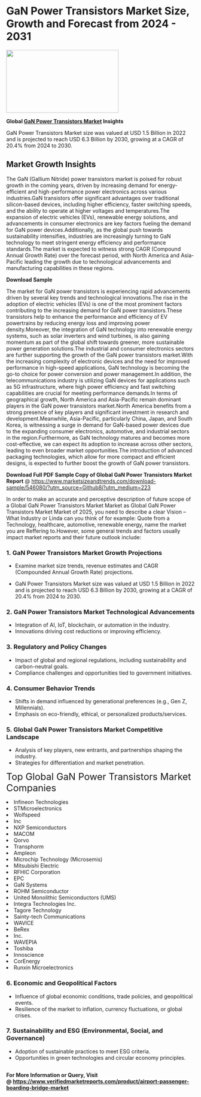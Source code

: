 <H1>GaN Power Transistors Market Size, Growth and Forecast from 2024 - 2031</H1><img class="aligncenter size-medium wp-image-584254" src="https://thirdeyenews.in/wp-content/uploads/2024/09/Global-Market-Research-300x168.jpeg" alt="" width="300" height="168" /><p><strong>Global&nbsp;<a href="https://www.marketsizeandtrends.com/download-sample/546080/?utm_source=Github8j?utm_medium=223">GaN Power Transistors Market</a> Insights</strong></p><p>GaN Power Transistors Market size was valued at USD 1.5 Billion in 2022 and is projected to reach USD 6.3 Billion by 2030, growing at a CAGR of 20.4% from 2024 to 2030.</p><p><h2>Market Growth Insights</h2> <p>The GaN (Gallium Nitride) power transistors market is poised for robust growth in the coming years, driven by increasing demand for energy-efficient and high-performance power electronics across various industries.GaN transistors offer significant advantages over traditional silicon-based devices, including higher efficiency, faster switching speeds, and the ability to operate at higher voltages and temperatures.The expansion of electric vehicles (EVs), renewable energy solutions, and advancements in consumer electronics are key factors fueling the demand for GaN power devices.Additionally, as the global push towards sustainability intensifies, industries are increasingly turning to GaN technology to meet stringent energy efficiency and performance standards.The market is expected to witness strong CAGR (Compound Annual Growth Rate) over the forecast period, with North America and Asia-Pacific leading the growth due to technological advancements and manufacturing capabilities in these regions.</p> <p><strong>Download Sample</strong></p> <p>The market for GaN power transistors is experiencing rapid advancements driven by several key trends and technological innovations.The rise in the adoption of electric vehicles (EVs) is one of the most prominent factors contributing to the increasing demand for GaN power transistors.These transistors help to enhance the performance and efficiency of EV powertrains by reducing energy loss and improving power density.Moreover, the integration of GaN technology into renewable energy systems, such as solar inverters and wind turbines, is also gaining momentum as part of the global shift towards greener, more sustainable power generation solutions.The industrial and consumer electronics sectors are further supporting the growth of the GaN power transistors market.With the increasing complexity of electronic devices and the need for improved performance in high-speed applications, GaN technology is becoming the go-to choice for power conversion and power management.In addition, the telecommunications industry is utilizing GaN devices for applications such as 5G infrastructure, where high power efficiency and fast switching capabilities are crucial for meeting performance demands.In terms of geographical growth, North America and Asia-Pacific remain dominant players in the GaN power transistors market.North America benefits from a strong presence of key players and significant investment in research and development.Meanwhile, Asia-Pacific, particularly China, Japan, and South Korea, is witnessing a surge in demand for GaN-based power devices due to the expanding consumer electronics, automotive, and industrial sectors in the region.Furthermore, as GaN technology matures and becomes more cost-effective, we can expect its adoption to increase across other sectors, leading to even broader market opportunities.The introduction of advanced packaging technologies, which allow for more compact and efficient designs, is expected to further boost the growth of GaN power transistors.<p><span class=""><strong>Download Full PDF Sample Copy of Global GaN Power Transistors Market Report</strong> @ <a href="https://www.marketsizeandtrends.com/download-sample/546080/?utm_source=Github8j?utm_medium=223" target="_blank">https://www.marketsizeandtrends.com/download-sample/546080/?utm_source=Github8j?utm_medium=223</a></span></p><p>In order to make an accurate and perceptive description of future scope of a Global&nbsp;GaN Power Transistors Market Market as Global&nbsp;GaN Power Transistors Market Market of 2025, you need to describe a clear Vision &ndash; What Industry or Linda can you think of for example: Quote from a Technology, healthcare, automotive, renewable energy, name the market you are Reffering to.However, some general trends and factors usually impact market reports and their future outlook include:</p><h3>1.&nbsp;<strong>GaN Power Transistors Market Growth Projections</strong></h3><ul><li>Examine market size trends, revenue estimates and CAGR (Compounded Annual Growth Rate) projections.</li><li><p>GaN Power Transistors Market size was valued at USD 1.5 Billion in 2022 and is projected to reach USD 6.3 Billion by 2030, growing at a CAGR of 20.4% from 2024 to 2030.</p></li></ul><h3>2.&nbsp;<strong>GaN Power Transistors Market Technological Advancements</strong></h3><ul><li>Integration of AI, IoT, blockchain, or automation in the industry.</li><li>Innovations driving cost reductions or improving efficiency.</li></ul><h3>3.&nbsp;<strong>Regulatory and Policy Changes</strong></h3><ul><li>Impact of global and regional regulations, including sustainability and carbon-neutral goals.</li><li>Compliance challenges and opportunities tied to government initiatives.</li></ul><h3>4.&nbsp;<strong>Consumer Behavior Trends</strong></h3><ul><li>Shifts in demand influenced by generational preferences (e.g., Gen Z, Millennials).</li><li>Emphasis on eco-friendly, ethical, or personalized products/services.</li></ul><h3>5.&nbsp;<strong>Global GaN Power Transistors Market Competitive Landscape</strong></h3><ul><li>Analysis of key players, new entrants, and partnerships shaping the industry.</li><li>Strategies for differentiation and market penetration.</li></ul><p data-pm-slice="1 1 []"><span style="color: inherit; font-family: inherit; font-size: 25px;">Top Global GaN Power Transistors Market Companies</span></p><div class="" data-test-id=""><p><li>Infineon Technologies</li><li> STMicroelectronics</li><li> Wolfspeed</li><li> Inc</li><li> NXP Semiconductors</li><li> MACOM</li><li> Qorvo</li><li> Transphorm</li><li> Ampleon</li><li> Microchip Technology (Microsemis)</li><li> Mitsubishi Electric</li><li> RFHIC Corporation</li><li> EPC</li><li> GaN Systems</li><li> ROHM Semiconductor</li><li> United Monolithic Semiconductors (UMS)</li><li> Integra Technologies Inc.</li><li> Tagore Technology</li><li> Sainty-tech Communications</li><li> WAVICE</li><li> BeRex</li><li> Inc.</li><li> WAVEPIA</li><li> Toshiba</li><li> Innoscience</li><li> CorEnergy</li><li> Runxin Microelectronics</li></p></div><h3>6.&nbsp;<strong>Economic and Geopolitical Factors</strong></h3><ul><li>Influence of global economic conditions, trade policies, and geopolitical events.</li><li>Resilience of the market to inflation, currency fluctuations, or global crises.</li></ul><h3>7.&nbsp;<strong>Sustainability and ESG (Environmental, Social, and Governance)</strong></h3><ul><li>Adoption of sustainable practices to meet ESG criteria.</li><li>Opportunities in green technologies and circular economy principles.</li></ul><h2><strong style="font-size: 14px;">For More Information or Query, Visit @&nbsp;</strong><a style="background-color: #ffffff; font-size: 14px;" href="https://www.marketsizeandtrends.com/report/gan-power-transistors-market/" target="_blank">https://www.verifiedmarketreports.com/product/airport-passenger-boarding-bridge-market</a></h2>